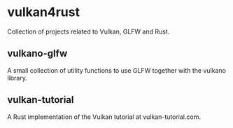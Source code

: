 # vulkan4rust

Collection of projects related to Vulkan, GLFW and Rust.

## vulkano-glfw

A small collection of utility functions to use GLFW together with the vulkano library.

## vulkan-tutorial

A Rust implementation of the Vulkan tutorial at vulkan-tutorial.com.
